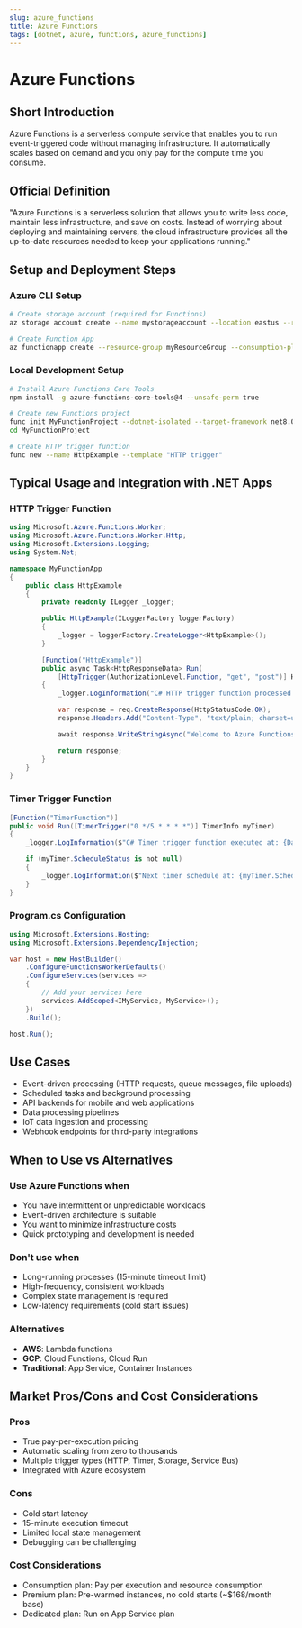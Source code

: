 ```yaml
---
slug: azure_functions
title: Azure Functions
tags: [dotnet, azure, functions, azure_functions]
---
```


# Azure Functions

## Short Introduction

Azure Functions is a serverless compute service that enables you to run event-triggered code without managing infrastructure. It automatically scales based on demand and you only pay for the compute time you consume.

## Official Definition

"Azure Functions is a serverless solution that allows you to write less code, maintain less infrastructure, and save on costs. Instead of worrying about deploying and maintaining servers, the cloud infrastructure provides all the up-to-date resources needed to keep your applications running."

## Setup and Deployment Steps

### Azure CLI Setup

```bash
# Create storage account (required for Functions)
az storage account create --name mystorageaccount --location eastus --resource-group myResourceGroup --sku Standard_LRS

# Create Function App
az functionapp create --resource-group myResourceGroup --consumption-plan-location eastus --runtime dotnet-isolated --runtime-version 8 --functions-version 4 --name myFunctionApp --storage-account mystorageaccount
```

### Local Development Setup

```bash
# Install Azure Functions Core Tools
npm install -g azure-functions-core-tools@4 --unsafe-perm true

# Create new Functions project
func init MyFunctionProject --dotnet-isolated --target-framework net8.0
cd MyFunctionProject

# Create HTTP trigger function
func new --name HttpExample --template "HTTP trigger"
```

## Typical Usage and Integration with .NET Apps

### HTTP Trigger Function

```csharp
using Microsoft.Azure.Functions.Worker;
using Microsoft.Azure.Functions.Worker.Http;
using Microsoft.Extensions.Logging;
using System.Net;

namespace MyFunctionApp
{
    public class HttpExample
    {
        private readonly ILogger _logger;

        public HttpExample(ILoggerFactory loggerFactory)
        {
            _logger = loggerFactory.CreateLogger<HttpExample>();
        }

        [Function("HttpExample")]
        public async Task<HttpResponseData> Run(
            [HttpTrigger(AuthorizationLevel.Function, "get", "post")] HttpRequestData req)
        {
            _logger.LogInformation("C# HTTP trigger function processed a request.");

            var response = req.CreateResponse(HttpStatusCode.OK);
            response.Headers.Add("Content-Type", "text/plain; charset=utf-8");

            await response.WriteStringAsync("Welcome to Azure Functions!");

            return response;
        }
    }
}
```

### Timer Trigger Function

```csharp
[Function("TimerFunction")]
public void Run([TimerTrigger("0 */5 * * * *")] TimerInfo myTimer)
{
    _logger.LogInformation($"C# Timer trigger function executed at: {DateTime.Now}");

    if (myTimer.ScheduleStatus is not null)
    {
        _logger.LogInformation($"Next timer schedule at: {myTimer.ScheduleStatus.Next}");
    }
}
```

### Program.cs Configuration

```csharp
using Microsoft.Extensions.Hosting;
using Microsoft.Extensions.DependencyInjection;

var host = new HostBuilder()
    .ConfigureFunctionsWorkerDefaults()
    .ConfigureServices(services =>
    {
        // Add your services here
        services.AddScoped<IMyService, MyService>();
    })
    .Build();

host.Run();
```

## Use Cases

- Event-driven processing (HTTP requests, queue messages, file uploads)
- Scheduled tasks and background processing
- API backends for mobile and web applications
- Data processing pipelines
- IoT data ingestion and processing
- Webhook endpoints for third-party integrations

## When to Use vs Alternatives

### Use Azure Functions when

- You have intermittent or unpredictable workloads
- Event-driven architecture is suitable
- You want to minimize infrastructure costs
- Quick prototyping and development is needed

### Don't use when

- Long-running processes (15-minute timeout limit)
- High-frequency, consistent workloads
- Complex state management is required
- Low-latency requirements (cold start issues)

### Alternatives

- **AWS**: Lambda functions
- **GCP**: Cloud Functions, Cloud Run
- **Traditional**: App Service, Container Instances

## Market Pros/Cons and Cost Considerations

### Pros

- True pay-per-execution pricing
- Automatic scaling from zero to thousands
- Multiple trigger types (HTTP, Timer, Storage, Service Bus)
- Integrated with Azure ecosystem

### Cons

- Cold start latency
- 15-minute execution timeout
- Limited local state management
- Debugging can be challenging

### Cost Considerations

- Consumption plan: Pay per execution and resource consumption
- Premium plan: Pre-warmed instances, no cold starts (~$168/month base)
- Dedicated plan: Run on App Service plan
